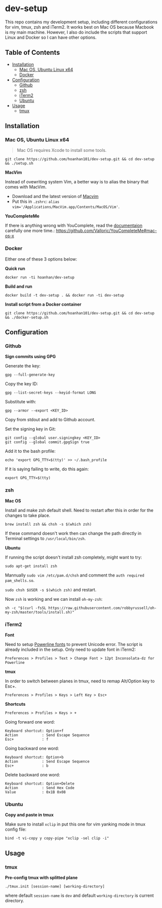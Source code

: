 # dev-setup

This repo contains my development setup, including different configurations for vim, tmux, zsh 
and iTerm2. It works best on Mac OS because Macbook is my main machine. However, I also do include 
the scripts that support Linux and Docker so I can have other options.

## Table of Contents

- [Installation](#installation)
  - [Mac OS, Ubuntu Linux x64](#mac-os-ubuntu-linux-x64)
  - [Docker](#docker)
- [Configuration](#configuration)
  - [Github](#github)
  - [zsh](#zsh)
  - [iTerm2](#iterm2)
  - [Ubuntu](#ubuntu)
- [Usage](#usage)
  - [tmux](#tmux)

## Installation 

### Mac OS, Ubuntu Linux x64

> Mac OS requires Xcode to install some tools.

```
git clone https://github.com/hoanhan101/dev-setup.git && cd dev-setup && ./setup.sh
```

**MacVim**

Instead of ovewriting system Vim, a better way is to alias the binary that
comes with MacVim.
- Download and the latest version of [Macvim](https://github.com/macvim-dev/macvim/releases)
- Put this in `.zshrc`: `alias vim='/Applications/MacVim.app/Contents/MacOS/Vim'`.

**YouCompleteMe**

If there is anything wrong with YouComplete, read the [documentaion
](https://github.com/Valloric/YouCompleteMe#mac-os-x) carefully
one more time.: https://github.com/Valloric/YouCompleteMe#mac-os-x

### Docker

Either one of these 3 options below:

**Quick run**

```
docker run -ti hoanhan/dev-setup
```

**Build and run**

```
docker build -t dev-setup . && docker run -ti dev-setup
```

**Install script from a Docker container**

```
git clone https://github.com/hoanhan101/dev-setup.git && cd dev-setup && ./docker-setup.sh
```

## Configuration

### Github

**Sign commits using GPG**

Generate the key:
```
gpg --full-generate-key
```

Copy the key ID:
```
gpg --list-secret-keys --keyid-format LONG
```

Substitute with:
```
gpg --armor --export <KEY_ID>
```

Copy from stdout and add to Github account.

Set the signing key in Git:
```
git config --global user.signingkey <KEY_ID>
git config --global commit.gpgSign true
```

Add it to the bash profile:
```
echo 'export GPG_TTY=$(tty)' >> ~/.bash_profile
```

If it is saying failing to write, do this again:
```
export GPG_TTY=$(tty)
```

### zsh

**Mac OS**

Install and make zsh default shell. Need to restart after this in order for the changes to take place.

```
brew install zsh && chsh -s $(which zsh)
```

If these command doesn't work then can change the path directly in Terminal settings to `/usr/local/bin/zsh`.

**Ubuntu**

If running the script doesn't install zsh completely, might want to try:

```
sudo apt-get install zsh
```

Mannually `sudo vim /etc/pam.d/chsh` and comment the `auth required pam_shells.so`.

`sudo chsh $USER -s $(which zsh)` and restart.

Now `zsh` is working and we can install `oh-my-zsh`:

```
sh -c "$(curl -fsSL https://raw.githubusercontent.com/robbyrussell/oh-my-zsh/master/tools/install.sh)"
```

### iTerm2

**Font**

Need to setup [Powerline fonts](https://github.com/powerline/fonts) to prevent Unicode error.
The script is already included in the setup. Only need to update font in iTerm2:

```
Preferences > Profiles > Text > Change Font > 12pt Inconsolata-dz for Powerline
```

**tmux**

In order to switch between planes in tmux, need to remap Alt/Option key to Esc+.

```
Preferences > Profiles > Keys > Left Key > Esc+
```

**Shortcuts**

```
Preferences > Profiles > Keys > +
```

Going forward one word:

```
Keyboard shortcut: Option+f
Action           : Send Escape Sequence
Esc+             : f
```

Going backward one word:

```
Keyboard shortcut: Option+b
Action           : Send Escape Sequence
Esc+             : b
```

Delete backward one word:

```
Keyboard shortcut: Option+Delete
Action           : Send Hex Code 
Value            : 0x1B 0x08
```

### Ubuntu

**Copy and paste in tmux**

Make sure to install `xclip` in put this one for vim yanking mode in tmux config
file:

```
bind -t vi-copy y copy-pipe "xclip -sel clip -i"
```

## Usage

### tmux

**Pre-config tmux with splitted plane**

```
./tmux.init [session-name] [working-directory]
```
where default `session-name` is `dev` and default `working-directory` is current directory.
